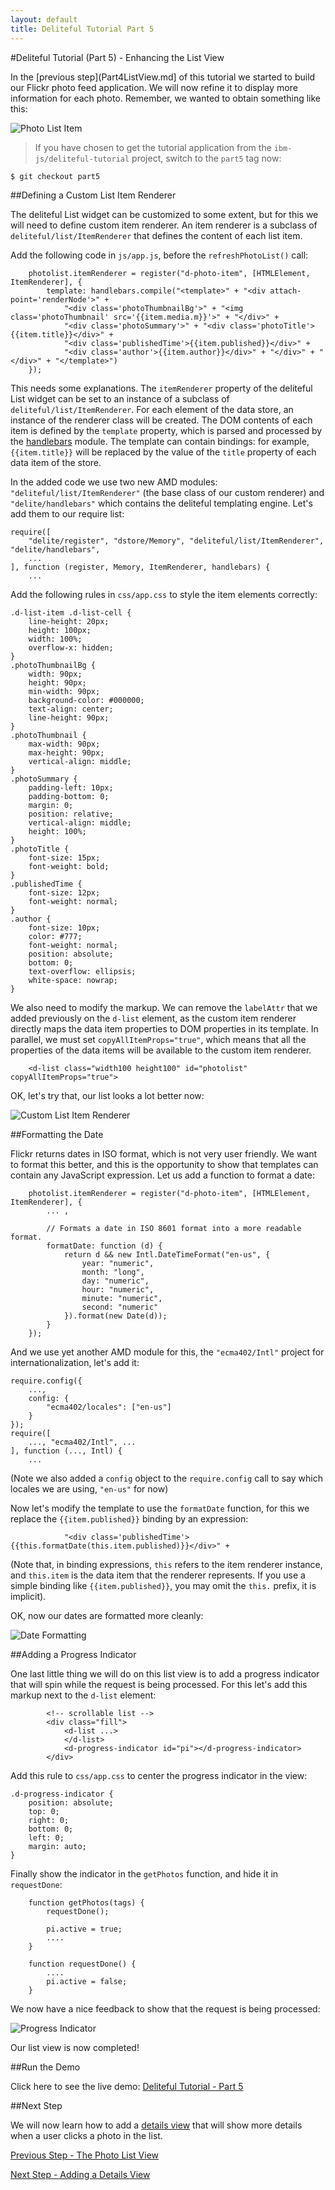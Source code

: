 ```yaml
---
layout: default
title: Deliteful Tutorial Part 5
---
```

#Deliteful Tutorial (Part 5) - Enhancing the List View

In the [previous step](Part4ListView.md] of this tutorial we started to build our Flickr photo feed application.
We will now refine it to display more information for each photo. Remember, we wanted to obtain something like this:

![Photo List Item](images/itemsketch.png)

> If you have chosen to get the tutorial application from the `ibm-js/deliteful-tutorial` project,
switch to the `part5` tag now:

````
$ git checkout part5
````

##Defining a Custom List Item Renderer

The deliteful List widget can be customized to some extent, but for this we will need to define custom item renderer.
An item renderer is a subclass of `deliteful/list/ItemRenderer` that defines the content of each list item.

Add the following code in `js/app.js`, before the `refreshPhotoList()` call:

````
	photolist.itemRenderer = register("d-photo-item", [HTMLElement, ItemRenderer], {
		template: handlebars.compile("<template>" + "<div attach-point='renderNode'>" +
			"<div class='photoThumbnailBg'>" + "<img class='photoThumbnail' src='{{item.media.m}}'>" + "</div>" +
			"<div class='photoSummary'>" + "<div class='photoTitle'>{{item.title}}</div>" +
			"<div class='publishedTime'>{{item.published}}</div>" +
			"<div class='author'>{{item.author}}</div>" + "</div>" + "</div>" + "</template>")
	});
````

This needs some explanations. The `itemRenderer` property of the deliteful List widget can be set to an instance of a
 subclass of `deliteful/list/ItemRenderer`. For each element of the data store, an instance of the renderer class
 will be created. The DOM contents of each item is defined by the `template` property,
 which is parsed and processed by the [handlebars](http://ibm-js.github.io/delite/docs/master/handlebars.html)
 module. The template can contain bindings: for example, `{{item.title}}` will be replaced by the value of the `title`
 property of each data item of the store.

In the added code we use two new AMD modules: `"deliteful/list/ItemRenderer"` (the base class of our
custom renderer) and `"delite/handlebars"` which contains the deliteful templating engine. Let's add them to our
require list:

````
require([
	"delite/register", "dstore/Memory", "deliteful/list/ItemRenderer", "delite/handlebars",
    ...
], function (register, Memory, ItemRenderer, handlebars) {
    ...
````

Add the following rules in `css/app.css` to style the item elements correctly:

````
.d-list-item .d-list-cell {
    line-height: 20px;
    height: 100px;
    width: 100%;
    overflow-x: hidden;
}
.photoThumbnailBg {
    width: 90px;
    height: 90px;
    min-width: 90px;
    background-color: #000000;
    text-align: center;
    line-height: 90px;
}
.photoThumbnail {
    max-width: 90px;
    max-height: 90px;
    vertical-align: middle;
}
.photoSummary {
    padding-left: 10px;
    padding-bottom: 0;
    margin: 0;
    position: relative;
    vertical-align: middle;
    height: 100%;
}
.photoTitle {
    font-size: 15px;
    font-weight: bold;
}
.publishedTime {
    font-size: 12px;
    font-weight: normal;
}
.author {
    font-size: 10px;
    color: #777;
    font-weight: normal;
    position: absolute;
    bottom: 0;
    text-overflow: ellipsis;
    white-space: nowrap;
}
````

We also need to modify the markup. We can remove the `labelAttr` that we added previously on the `d-list` element,
as the custom item renderer directly maps the data item properties to DOM properties in its template. In parallel,
we must set `copyAllItemProps="true"`, which means that all the properties of the data items will be available to the
custom item renderer.

````
    <d-list class="width100 height100" id="photolist" copyAllItemProps="true">
````

OK, let's try that, our list looks a lot better now:

![Custom List Item Renderer](images/itemrenderer1.png)

##Formatting the Date

Flickr returns dates in ISO format, which is not very user friendly. We want to format this better,
and this is the opportunity to show that templates can contain any JavaScript expression. Let us add a function to
format a date:

````
	photolist.itemRenderer = register("d-photo-item", [HTMLElement, ItemRenderer], {
        ... ,

		// Formats a date in ISO 8601 format into a more readable format.
		formatDate: function (d) {
			return d && new Intl.DateTimeFormat("en-us", {
				year: "numeric",
				month: "long",
				day: "numeric",
				hour: "numeric",
				minute: "numeric",
				second: "numeric"
			}).format(new Date(d));
		}
	});
````

And we use yet another AMD module for this, the `"ecma402/Intl"` project for internationalization, let's add it:

````
require.config({
	...,
	config: {
		"ecma402/locales": ["en-us"]
	}
});
require([
	..., "ecma402/Intl", ...
], function (..., Intl) {
    ...
````

(Note we also added a `config` object to the `require.config` call to say which locales we are using,
`"en-us"` for now)

Now let's modify the template to use the `formatDate` function, for this we replace the `{{item.published}}` binding
by an expression:

````
			"<div class='publishedTime'>{{this.formatDate(this.item.published)}}</div>" +
````

(Note that, in binding expressions, `this` refers to the item renderer instance, and `this.item` is the data item
that the renderer represents. If you use a simple binding like `{{item.published}}`, you may omit the `this.` prefix,
 it is implicit).

OK, now our dates are formatted more cleanly:

![Date Formatting](images/itemrenderer2.png)

##Adding a Progress Indicator

One last little thing we will do on this list view is to add a progress indicator that will spin while the request is
being processed. For this let's add this markup next to the `d-list` element:

````
        <!-- scrollable list -->
        <div class="fill">
            <d-list ...>
            </d-list>
            <d-progress-indicator id="pi"></d-progress-indicator>
        </div>
````

Add this rule to `css/app.css` to center the progress indicator in the view:

````
.d-progress-indicator {
    position: absolute;
    top: 0;
    right: 0;
    bottom: 0;
    left: 0;
    margin: auto;
}
````

Finally show the indicator in the `getPhotos` function, and hide it in `requestDone`:

````
	function getPhotos(tags) {
		requestDone();

	    pi.active = true;
        ....
    }

	function requestDone() {
	    ....
		pi.active = false;
	}
````

We now have a nice feedback to show that the request is being processed:

![Progress Indicator](images/progressindicator.png)

Our list view is now completed!

##Run the Demo

Click here to see the live demo:
[Deliteful Tutorial - Part 5](http://ibm-js.github.io/deliteful-tutorial/runnable/part5/index.html)

##Next Step

We will now learn how to add a [details view](Part6DetailsView.md) that will show more details when a user clicks a
photo
in the list.

[Previous Step - The Photo List View](Part4ListView.md)

[Next Step - Adding a Details View](Part6DetailsView.md)
